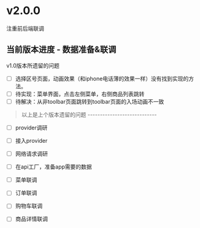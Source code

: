 <!--
 * @Author: meetqy
 * @since: 2019-09-26 15:07:29
 * @lastTime: 2019-09-26 15:09:57
 * @LastEditors: meetqy
 -->

# v2.0.0

注重前后端联调

## 当前版本进度 - 数据准备&联调

v1.0版本所遗留的问题

- [ ] 选择区号页面，动画效果（和iphone电话薄的效果一样）没有找到实现的方法。
- [ ] 待实现：菜单界面，点击左侧菜单，右侧商品列表跳转
- [ ] 待解决：从非toolbar页面跳转到toolbar页面的入场动画不一致

> 以上是上个版本遗留的问题 ----------------------------

- [ ] provider调研
- [ ] 接入provider
- [ ] 网络请求调研
- [ ] 在api工厂，准备app需要的数据
- [ ] 菜单联调
- [ ] 订单联调
- [ ] 购物车联调
- [ ] 商品详情联调

